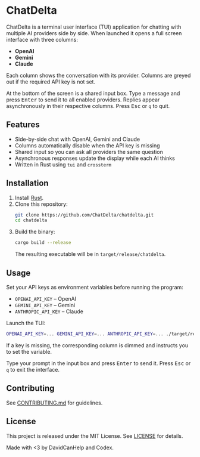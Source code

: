 # ChatDelta

ChatDelta is a terminal user interface (TUI) application for chatting with multiple AI providers side by side. When launched it opens a full screen interface with three columns:

- **OpenAI**
- **Gemini**
- **Claude**

Each column shows the conversation with its provider. Columns are greyed out if the required API key is not set.

At the bottom of the screen is a shared input box. Type a message and press <kbd>Enter</kbd> to send it to all enabled providers. Replies appear asynchronously in their respective columns. Press <kbd>Esc</kbd> or `q` to quit.

## Features

- Side-by-side chat with OpenAI, Gemini and Claude
- Columns automatically disable when the API key is missing
- Shared input so you can ask all providers the same question
- Asynchronous responses update the display while each AI thinks
- Written in Rust using `tui` and `crossterm`

## Installation

1. Install [Rust](https://www.rust-lang.org/tools/install).
2. Clone this repository:
   ```bash
   git clone https://github.com/ChatDelta/chatdelta.git
   cd chatdelta
   ```
3. Build the binary:
   ```bash
   cargo build --release
   ```
   The resulting executable will be in `target/release/chatdelta`.

## Usage

Set your API keys as environment variables before running the program:

- `OPENAI_API_KEY` – OpenAI
- `GEMINI_API_KEY` – Gemini
- `ANTHROPIC_API_KEY` – Claude

Launch the TUI:

```bash
OPENAI_API_KEY=... GEMINI_API_KEY=... ANTHROPIC_API_KEY=... ./target/release/chatdelta
```

If a key is missing, the corresponding column is dimmed and instructs you to set the variable.

Type your prompt in the input box and press <kbd>Enter</kbd> to send it. Press <kbd>Esc</kbd> or `q` to exit the interface.

## Contributing

See [CONTRIBUTING.md](CONTRIBUTING.md) for guidelines.

## License

This project is released under the MIT License. See [LICENSE](LICENSE) for details.

Made with <3 by DavidCanHelp and Codex.
